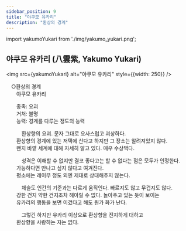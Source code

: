 ```yaml
---
sidebar_position: 9
title: "야쿠모 유카리"
description: "환상의 경계"
---
```


import yakumoYukari from './img/yakumo_yukari.png';

## 야쿠모 유카리 (八雲紫, Yakumo Yukari)

<img src={yakumoYukari} alt="야쿠모 유카리" style={{width: 250}} />

　○환상의 경계  
　　야쿠모 유카리  

　　종족: 요괴  
　　거처: 불명  
　　능력: 경계를 다루는 정도의 능력  

　　　환상향의 요괴. 문자 그대로 요사스럽고 괴상하다.  
　　환상향의 경계에 있는 저택에 산다고 하지만 그 장소는 알려져있지 않다.  
　　왠지 바깥 세계에 대해 자세히 알고 있다. 매우 수상쩍다.  

　　　성격은 이해할 수 없지만 결코 좋다고는 할 수 없다는 점은 모두가 인정한다.  
　　가능하다면 만나고 싶지 않다고 여겨진다.  
　　평소에는 레이무 정도 외엔 제대로 상대해주지 않는다.  

　　　체술도 인간의 기준과는 다르게 움직인다. 빠르지도 않고 무겁지도 않다.  
　　강한 건지 약한 건지조차 헤아릴 수 없다. 놀아주고 있는 듯이 보이는  
　　유카리의 행동을 보면 이겼다고 해도 뭔가 화가 난다.  

　　　그렇긴 하지만 유카리 이상으로 환상향을 진지하게 대하고  
　　환상향을 사랑하는 자는 없다.
